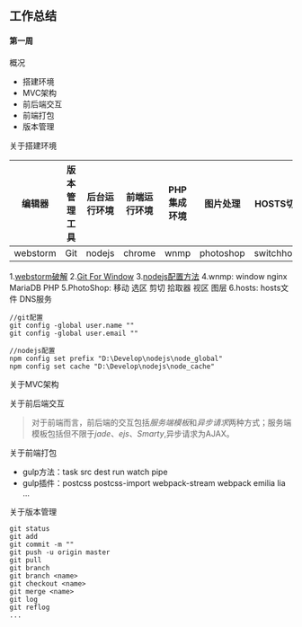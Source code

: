 
## 工作总结

#### 第一周

概况

* 搭建环境
* MVC架构
* 前后端交互
* 前端打包
* 版本管理

关于搭建环境

| 编辑器 | 版本管理工具 | 后台运行环境 | 前端运行环境 | PHP集成环境 | 图片处理 | HOSTS切换 |
|---|---|---|---|---|---|---|
| webstorm | Git | nodejs | chrome | wnmp | photoshop | switchhosts |

1.[webstorm破解](http://idea.qinxi1992.cn/)
2.[Git For Window](https://git-for-windows.github.io/)
3.[nodejs配置方法](http://www.jianshu.com/p/03a76b2e7e00)
4.wnmp: window nginx MariaDB PHP
5.PhotoShop: 移动 选区 剪切 拾取器 视区 图层
6.hosts: hosts文件 DNS服务

```
//git配置
git config -global user.name ""
git config -global user.email ""
```

```
//nodejs配置
npm config set prefix "D:\Develop\nodejs\node_global"
npm config set cache "D:\Develop\nodejs\node_cache"
```

关于MVC架构

关于前后端交互

>对于前端而言，前后端的交互包括*服务端模板*和*异步请求*两种方式；服务端模板包括但不限于*jade*、*ejs*、*Smarty*,异步请求为AJAX。

关于前端打包

* gulp方法：task src dest run watch pipe
* gulp插件：postcss postcss-import webpack-stream webpack emilia lia ...

关于版本管理

```
git status
git add 
git commit -m ""
git push -u origin master
git pull
git branch
git branch <name>
git checkout <name>
git merge <name>
git log
git reflog
...
```
